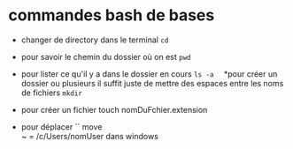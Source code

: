 # commandes bash de bases 

* changer de directory dans le terminal
``
cd 
``
* pour savoir le chemin du dossier où on est
``
pwd
`` 

* pour lister ce qu'il y a dans le dossier  en cours
``
ls -a  
``
*pour créer un dossier ou plusieurs il suffit juste de 
 mettre des espaces entre les noms de fichiers 
``
mkdir 
``

* pour créer un fichier
touch nomDuFchier.extension

* pour déplacer
``
move   
~ = /c/Users/nomUser dans windows                                                                                                                                                                                                                       
